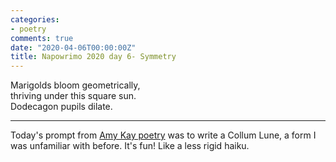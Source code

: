 ```yaml
---
categories:
- poetry
comments: true
date: "2020-04-06T00:00:00Z"
title: Napowrimo 2020 day 6- Symmetry
---
```

  
Marigolds bloom geometrically,  
thriving under this square sun.  
Dodecagon pupils dilate.  

***  

Today's prompt from <a href="https://www.instagram.com/amykaypoetry/">Amy Kay poetry</a> was to write a Collum Lune, a form I was unfamiliar with before. It's fun! Like a less rigid haiku.  
